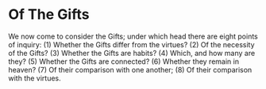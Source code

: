 # Of The Gifts

We now come to consider the Gifts; under which head there are eight points of inquiry:
(1) Whether the Gifts differ from the virtues?
(2) Of the necessity of the Gifts?
(3) Whether the Gifts are habits?
(4) Which, and how many are they?
(5) Whether the Gifts are connected?
(6) Whether they remain in heaven?
(7) Of their comparison with one another;
(8) Of their comparison with the virtues.